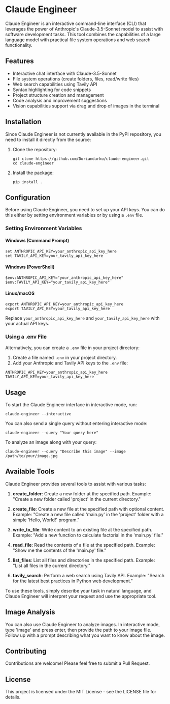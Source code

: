 # Claude Engineer

Claude Engineer is an interactive command-line interface (CLI) that leverages the power of Anthropic's Claude-3.5-Sonnet model to assist with software development tasks. This tool combines the capabilities of a large language model with practical file system operations and web search functionality.

## Features

- Interactive chat interface with Claude-3.5-Sonnet
- File system operations (create folders, files, read/write files)
- Web search capabilities using Tavily API
- Syntax highlighting for code snippets
- Project structure creation and management
- Code analysis and improvement suggestions
- Vision capabilities support via drag and drop of images in the terminal

## Installation

Since Claude Engineer is not currently available in the PyPI repository, you need to install it directly from the source:

1. Clone the repository:
   ```
   git clone https://github.com/Doriandarko/claude-engineer.git
   cd claude-engineer
   ```

2. Install the package:
   ```
   pip install .
   ```

## Configuration

Before using Claude Engineer, you need to set up your API keys. You can do this either by setting environment variables or by using a `.env` file.

### Setting Environment Variables

#### Windows (Command Prompt)
```
set ANTHROPIC_API_KEY=your_anthropic_api_key_here
set TAVILY_API_KEY=your_tavily_api_key_here
```

#### Windows (PowerShell)
```
$env:ANTHROPIC_API_KEY="your_anthropic_api_key_here"
$env:TAVILY_API_KEY="your_tavily_api_key_here"
```

#### Linux/macOS
```
export ANTHROPIC_API_KEY=your_anthropic_api_key_here
export TAVILY_API_KEY=your_tavily_api_key_here
```

Replace `your_anthropic_api_key_here` and `your_tavily_api_key_here` with your actual API keys.

### Using a .env File

Alternatively, you can create a `.env` file in your project directory:

1. Create a file named `.env` in your project directory.
2. Add your Anthropic and Tavily API keys to the `.env` file:

```
ANTHROPIC_API_KEY=your_anthropic_api_key_here
TAVILY_API_KEY=your_tavily_api_key_here
```

## Usage

To start the Claude Engineer interface in interactive mode, run:

```
claude-engineer --interactive
```

You can also send a single query without entering interactive mode:

```
claude-engineer --query "Your query here"
```

To analyze an image along with your query:

```
claude-engineer --query "Describe this image" --image /path/to/your/image.jpg
```

## Available Tools

Claude Engineer provides several tools to assist with various tasks:

1. **create_folder**: Create a new folder at the specified path.
   Example: "Create a new folder called 'project' in the current directory."

2. **create_file**: Create a new file at the specified path with optional content.
   Example: "Create a new file called 'main.py' in the 'project' folder with a simple 'Hello, World!' program."

3. **write_to_file**: Write content to an existing file at the specified path.
   Example: "Add a new function to calculate factorial in the 'main.py' file."

4. **read_file**: Read the contents of a file at the specified path.
   Example: "Show me the contents of the 'main.py' file."

5. **list_files**: List all files and directories in the specified path.
   Example: "List all files in the current directory."

6. **tavily_search**: Perform a web search using Tavily API.
   Example: "Search for the latest best practices in Python web development."

To use these tools, simply describe your task in natural language, and Claude Engineer will interpret your request and use the appropriate tool.

## Image Analysis

You can also use Claude Engineer to analyze images. In interactive mode, type 'image' and press enter, then provide the path to your image file. Follow up with a prompt describing what you want to know about the image.

## Contributing

Contributions are welcome! Please feel free to submit a Pull Request.

## License

This project is licensed under the MIT License - see the LICENSE file for details.
